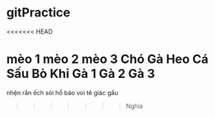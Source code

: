 # gitPractice
<<<<<<< HEAD

mèo 1
mèo 2
mèo 3
Chó 
Gà 
Heo
Cá Sấu
Bò
Khỉ
Gà 1
Gà 2 
Gà 3
=======
nhện 
rắn
ếch
sói
hổ
báo
voi
tê giác
gấu
>>>>>>> Nghia
